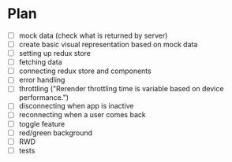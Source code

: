 # Plan

- [ ] mock data (check what is returned by server)
- [ ] create basic visual representation based on mock data
- [ ] setting up redux store
- [ ] fetching data
- [ ] connecting redux store and components
- [ ] error handling
- [ ] throttling ("Rerender throttling time is variable based on device performance.")
- [ ] disconnecting when app is inactive
- [ ] reconnecting when a user comes back
- [ ] toggle feature
- [ ] red/green background
- [ ] RWD
- [ ] tests
